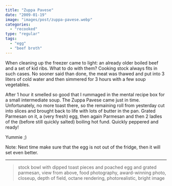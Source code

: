 ```yaml
---
title: "Zuppa Pavese"
date: "2009-01-19"
image: "images/post/zuppa-pavese.webp"
categories: 
  - "recooked"
type: "regular"
tags: 
  - "egg"
  - "beef broth"
---
```


When cleaning up the freezer came to light: an already older boiled beef and a set of kid ribs. What to do with them? Cooking stock always fits in such cases. No sooner said than done, the meat was thawed and put into 3 liters of cold water and then simmered for 3 hours with a few soup vegetables.

After 1 hour it smelled so good that I rummaged in the mental recipe box for a small intermediate soup. The Zuppa Pavese came just in time. Unfortunately, no more toast there, so the remaining roll from yesterday cut into slices and brought back to life with lots of butter in the pan. Grated Parmesan on it, a (very fresh) egg, then again Parmesan and then 2 ladles of the (before still quickly salted) boiling hot fund. Quickly peppered and ready!

Yummie ;)

Note: Next time make sure that the egg is not out of the fridge, then it will set even better.

----

> stock bowl with dipped toast pieces and poached egg and grated parmesan, view from above, food photography, award-winning photo, closeup, depth of field, octane rendering, photorealistic, bright image